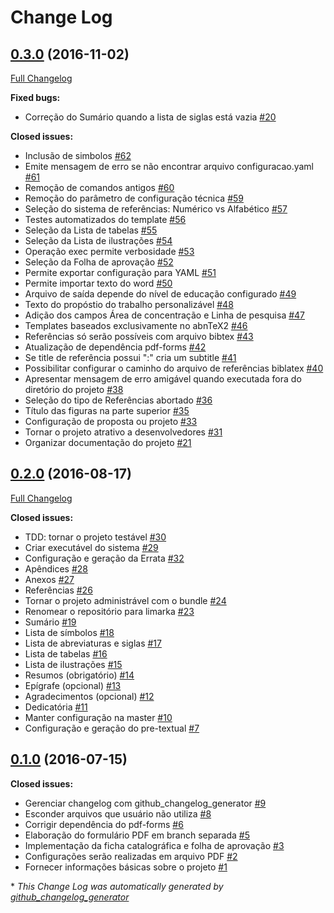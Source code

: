 # Change Log

## [0.3.0](https://github.com/abntex/limarka/tree/0.3.0) (2016-11-02)
[Full Changelog](https://github.com/abntex/limarka/compare/0.2.0...0.3.0)

**Fixed bugs:**

- Correção do Sumário quando a lista de siglas está vazia [\#20](https://github.com/abntex/limarka/issues/20)

**Closed issues:**

- Inclusão de simbolos [\#62](https://github.com/abntex/limarka/issues/62)
- Emite mensagem de erro se não encontrar arquivo configuracao.yaml [\#61](https://github.com/abntex/limarka/issues/61)
- Remoção de comandos antigos [\#60](https://github.com/abntex/limarka/issues/60)
- Remoção do parâmetro de configuração técnica [\#59](https://github.com/abntex/limarka/issues/59)
- Seleção do sistema de referências: Numérico vs Alfabético [\#57](https://github.com/abntex/limarka/issues/57)
- Testes automatizados do template [\#56](https://github.com/abntex/limarka/issues/56)
- Seleção da Lista de tabelas [\#55](https://github.com/abntex/limarka/issues/55)
- Seleção da Lista de ilustrações [\#54](https://github.com/abntex/limarka/issues/54)
- Operação exec permite verbosidade [\#53](https://github.com/abntex/limarka/issues/53)
- Seleção da Folha de aprovação [\#52](https://github.com/abntex/limarka/issues/52)
- Permite exportar configuração para YAML [\#51](https://github.com/abntex/limarka/issues/51)
- Permite importar texto do word [\#50](https://github.com/abntex/limarka/issues/50)
- Arquivo de saída depende do nível de educação configurado [\#49](https://github.com/abntex/limarka/issues/49)
- Texto do propóstio do trabalho personalizável [\#48](https://github.com/abntex/limarka/issues/48)
- Adição dos campos Área de concentração e Linha de pesquisa [\#47](https://github.com/abntex/limarka/issues/47)
- Templates baseados exclusivamente no abnTeX2 [\#46](https://github.com/abntex/limarka/issues/46)
- Referências só serão possíveis com arquivo bibtex [\#43](https://github.com/abntex/limarka/issues/43)
- Atualização de dependência pdf-forms [\#42](https://github.com/abntex/limarka/issues/42)
- Se title de referência possui ":" cria um subtitle [\#41](https://github.com/abntex/limarka/issues/41)
- Possibilitar configurar o caminho do arquivo de referências biblatex [\#40](https://github.com/abntex/limarka/issues/40)
- Apresentar mensagem de erro amigável quando executada fora do diretório do projeto [\#38](https://github.com/abntex/limarka/issues/38)
- Seleção do tipo de Referências abortado [\#36](https://github.com/abntex/limarka/issues/36)
- Título das figuras na parte superior [\#35](https://github.com/abntex/limarka/issues/35)
- Configuração de proposta ou projeto [\#33](https://github.com/abntex/limarka/issues/33)
- Tornar o projeto atrativo a desenvolvedores [\#31](https://github.com/abntex/limarka/issues/31)
- Organizar documentação do projeto [\#21](https://github.com/abntex/limarka/issues/21)

## [0.2.0](https://github.com/abntex/limarka/tree/0.2.0) (2016-08-17)
[Full Changelog](https://github.com/abntex/limarka/compare/0.1.0...0.2.0)

**Closed issues:**

- TDD: tornar o projeto testável [\#30](https://github.com/abntex/limarka/issues/30)
- Criar executável do sistema [\#29](https://github.com/abntex/limarka/issues/29)
- Configuração e geração da Errata [\#32](https://github.com/abntex/limarka/issues/32)
- Apêndices [\#28](https://github.com/abntex/limarka/issues/28)
- Anexos [\#27](https://github.com/abntex/limarka/issues/27)
- Referências [\#26](https://github.com/abntex/limarka/issues/26)
- Tornar o projeto administrável com o bundle [\#24](https://github.com/abntex/limarka/issues/24)
- Renomear o repositório para limarka [\#23](https://github.com/abntex/limarka/issues/23)
- Sumário [\#19](https://github.com/abntex/limarka/issues/19)
- Lista de símbolos [\#18](https://github.com/abntex/limarka/issues/18)
- Lista de abreviaturas e siglas [\#17](https://github.com/abntex/limarka/issues/17)
- Lista de tabelas [\#16](https://github.com/abntex/limarka/issues/16)
- Lista de ilustrações [\#15](https://github.com/abntex/limarka/issues/15)
- Resumos \(obrigatório\) [\#14](https://github.com/abntex/limarka/issues/14)
- Epígrafe \(opcional\) [\#13](https://github.com/abntex/limarka/issues/13)
- Agradecimentos \(opcional\) [\#12](https://github.com/abntex/limarka/issues/12)
- Dedicatória [\#11](https://github.com/abntex/limarka/issues/11)
- Manter configuração na master [\#10](https://github.com/abntex/limarka/issues/10)
- Configuração e geração do pre-textual [\#7](https://github.com/abntex/limarka/issues/7)

## [0.1.0](https://github.com/abntex/limarka/tree/0.1.0) (2016-07-15)
**Closed issues:**

- Gerenciar changelog com github\_changelog\_generator [\#9](https://github.com/abntex/limarka/issues/9)
- Esconder arquivos que usuário não utiliza [\#8](https://github.com/abntex/limarka/issues/8)
- Corrigir dependência do pdf-forms [\#6](https://github.com/abntex/limarka/issues/6)
- Elaboração do formulário PDF em branch separada [\#5](https://github.com/abntex/limarka/issues/5)
- Implementação da ficha catalográfica e folha de aprovação [\#3](https://github.com/abntex/limarka/issues/3)
- Configurações serão realizadas em arquivo PDF [\#2](https://github.com/abntex/limarka/issues/2)
- Fornecer informações básicas sobre o projeto [\#1](https://github.com/abntex/limarka/issues/1)



\* *This Change Log was automatically generated by [github_changelog_generator](https://github.com/skywinder/Github-Changelog-Generator)*